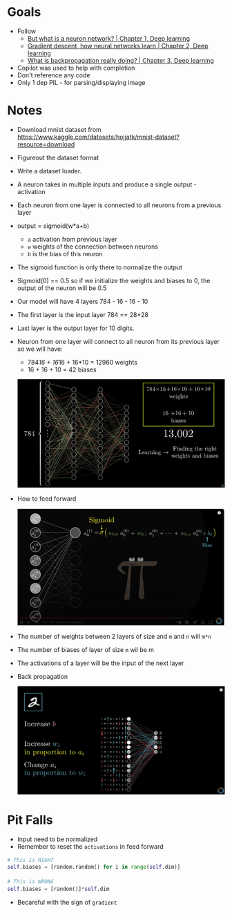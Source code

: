 # Goals
- Follow
     - [But what is a neuron network? | Chapter 1, Deep learning](https://www.youtube.com/watch?v=aircAruvnKk&t=147s)
     - [Gradient descent, how neural networks learn | Chapter 2, Deep learning](https://www.youtube.com/watch?v=IHZwWFHWa-w)
     - [What is backpropagation really doing? | Chapter 3, Deep learning](https://www.youtube.com/watch?v=Ilg3gGewQ5U)
- Copilot was used to help with completion
- Don't reference any code
- Only 1 dep PIL - for parsing/displaying image

# Notes
- Download mnist dataset from https://www.kaggle.com/datasets/hojjatk/mnist-dataset?resource=download
- Figureout the dataset format
- Write a dataset loader.
- A neuron takes in multiple inputs and produce a single output - activation
- Each neuron from one layer is connected to all neurons from a previous layer
- output = sigmoid(w*a+b)
    - `a` activation from previous layer
    - `w` weights of the connection between neurons
    - `b` is the bias of this neuron

- The sigmoid function is only there to normalize the output
- Sigmoid(0) == 0.5 so if we initialize the weights and biases to 0, the output of the neuron will be 0.5
- Our model will have 4 layers 784 - 16 - 16 - 10
- The first layer is the input layer 784 == 28*28
- Last layer is the output layer for 10 digits.
- Neuron from one layer will connect to all neuron from its previous layer so we will have:
    - 784*16 + 16*16 + 16*10 = 12960 weights
    - 16 + 16 + 10 = 42 biases

    ![Model](model.png)

- How to feed forward 

    ![Feed forward](feed_forward.png)

- The number of weights between 2 layers of size and `m` and `n` will `m*n`
- The number of biases of layer of size `m` wil be m
- The activations of a layer will be the input of the next layer

- Back propagation

    ![Back propagation](back_prop.png)


# Pit Falls
- Input need to be normalized 
- Remember to reset the `activations` in feed forward
~~~python
# This is RIGHT
self.biases = [random.random() for i in range(self.dim)]

# This is WRONG
self.biases = [random()]*self.dim
~~~
- Becareful with the sign of `gradient`